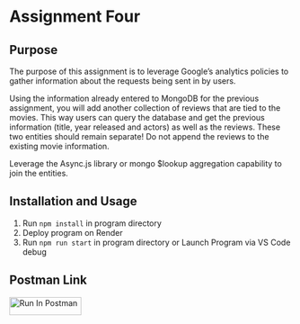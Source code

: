 # Assignment Four
## Purpose
The purpose of this assignment is to leverage Google’s analytics policies to gather information about the requests being sent in by users.

Using the information already entered to MongoDB for the previous assignment, you will add another collection of reviews that are tied to the movies. This way users can query the database and get the previous information (title, year released and actors) as well as the reviews. These two entities should remain separate! Do not append the reviews to the existing movie information.  

Leverage the Async.js library or mongo $lookup aggregation capability to join the entities.

## Installation and Usage
1. Run `npm install` in program directory
2. Deploy program on Render
3. Run `npm run start` in program directory or Launch Program via VS Code debug

## Postman Link
[<img src="https://run.pstmn.io/button.svg" alt="Run In Postman" style="width: 128px; height: 32px;">](https://app.getpostman.com/run-collection/32473950-eea83745-3279-4ce8-9bf3-9c5ae41b19d3?action=collection%2Ffork&source=rip_markdown&collection-url=entityId%3D32473950-eea83745-3279-4ce8-9bf3-9c5ae41b19d3%26entityType%3Dcollection%26workspaceId%3D0b48c0b9-f609-4bd9-8b7a-7c46300b22e9#?env%5BCSCI3916_HW4%5D=W3sia2V5IjoiSldUIiwidmFsdWUiOiIiLCJlbmFibGVkIjp0cnVlLCJ0eXBlIjoiZGVmYXVsdCIsInNlc3Npb25WYWx1ZSI6IkpXVC4uLiIsInNlc3Npb25JbmRleCI6MH1d)